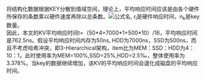 将结构化数据根据KEY分散到值域空间，理论上，平均响应时间应该是由各个硬件所保存的条数乘以硬件速度再除以总条数。![公式名](http://latex.codecogs.com/png.latex?t=%5cfrac%7b%5csum%20r_i*n_k}%7b%5csum%20n_k}),    r<sub>i</sub>是硬件响应时间，n<sub>k</sub>是key数量。    
因此，本文的KV平均响应时间t=（50\*4+7000\*1+500\*10）/16，平均响应时间是762.5ns。假设平均响应时间内存为50ns, HDD为7000ns，SSD为500ns，而且不考虑哈希冲突，即3-Hierarchical架构，item比为MEM：SSD：HDD为4：10：1，此时使用率为MEM=100%,SSD=25%,HDD=2.5‰，整体使用率为3.378%。当key的数据继续增加，该KV的平均响应时间会退化成磁盘的平均响应时间。